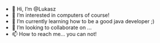 - 👋 Hi, I’m @Lukasz
- 👀 I’m interested in computers of course!
- 🌱 I’m currently learning how to be a good java developer ;)
- 💞️ I’m looking to collaborate on ...
- 📫 How to reach me... you can not!

<!---
LukaszKSalt/LukaszKSalt is a ✨ special ✨ repository because its `README.md` (this file) appears on your GitHub profile.
You can click the Preview link to take a look at your changes.
--->
